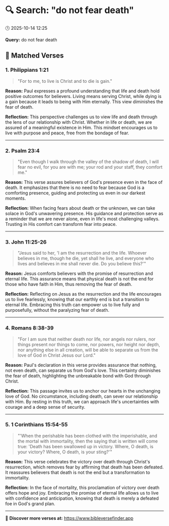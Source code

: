 # 🔍 Search: "do not fear death"
🕒 2025-10-14 12:25

**Query:** do not fear death

## 📖 Matched Verses

### 1. Philippians 1:21
> "For to me, to live is Christ and to die is gain."

**Reason:** Paul expresses a profound understanding that life and death hold positive outcomes for believers. Living means serving Christ, while dying is a gain because it leads to being with Him eternally. This view diminishes the fear of death.

**Reflection:** This perspective challenges us to view life and death through the lens of our relationship with Christ. Whether in life or death, we are assured of a meaningful existence in Him. This mindset encourages us to live with purpose and peace, free from the bondage of fear.

---

### 2. Psalm 23:4
> "Even though I walk through the valley of the shadow of death, I will fear no evil, for you are with me; your rod and your staff, they comfort me."

**Reason:** This verse assures believers of God's presence even in the face of death. It emphasizes that there is no need to fear because God is a comforting presence, guiding and protecting us even in our darkest moments.

**Reflection:** When facing fears about death or the unknown, we can take solace in God's unwavering presence. His guidance and protection serve as a reminder that we are never alone, even in life's most challenging valleys. Trusting in His comfort can transform fear into peace.

---

### 3. John 11:25-26
> "Jesus said to her, 'I am the resurrection and the life. Whoever believes in me, though he die, yet shall he live, and everyone who lives and believes in me shall never die. Do you believe this?'"

**Reason:** Jesus comforts believers with the promise of resurrection and eternal life. This assurance means that physical death is not the end for those who have faith in Him, thus removing the fear of death.

**Reflection:** Reflecting on Jesus as the resurrection and the life encourages us to live fearlessly, knowing that our earthly end is but a transition to eternal life. Embracing this truth can empower us to live fully and purposefully, without the paralyzing fear of death.

---

### 4. Romans 8:38-39
> "For I am sure that neither death nor life, nor angels nor rulers, nor things present nor things to come, nor powers, nor height nor depth, nor anything else in all creation, will be able to separate us from the love of God in Christ Jesus our Lord."

**Reason:** Paul's declaration in this verse provides assurance that nothing, not even death, can separate us from God's love. This certainty diminishes the fear of death, highlighting the unbreakable bond with God through Christ.

**Reflection:** This passage invites us to anchor our hearts in the unchanging love of God. No circumstance, including death, can sever our relationship with Him. By resting in this truth, we can approach life's uncertainties with courage and a deep sense of security.

---

### 5. 1 Corinthians 15:54-55
> "'When the perishable has been clothed with the imperishable, and the mortal with immortality, then the saying that is written will come true: 'Death has been swallowed up in victory. Where, O death, is your victory? Where, O death, is your sting?'"

**Reason:** This verse celebrates the victory over death through Christ's resurrection, which removes fear by affirming that death has been defeated. It reassures believers that death is not the end but a transformation to immortality.

**Reflection:** In the face of mortality, this proclamation of victory over death offers hope and joy. Embracing the promise of eternal life allows us to live with confidence and anticipation, knowing that death is merely a defeated foe in God's grand plan.

---

🔗 **Discover more verses at:** https://www.bibleversefinder.app
